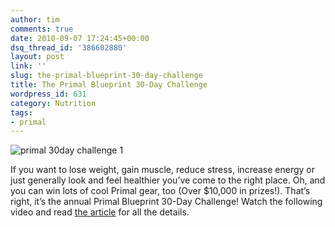 ```yaml
---
author: tim
comments: true
date: 2010-09-07 17:24:45+00:00
dsq_thread_id: '386602880'
layout: post
link: ''
slug: the-primal-blueprint-30-day-challenge
title: The Primal Blueprint 30-Day Challenge
wordpress_id: 631
category: Nutrition
tags:
- primal
---
```


![primal 30day challenge 1](https://i247.photobucket.com/albums/gg158/MDA2008/MDA2009/primal_30day_challenge-1.gif)

If you want to lose weight, gain muscle, reduce stress, increase energy or
just generally look and feel healthier you’ve come to the right place. Oh, and
you can win lots of cool Primal gear, too (Over $10,000 in prizes!). That’s
right, it’s the annual Primal Blueprint 30-Day Challenge! Watch the following
video and read [the article](http://www.marksdailyapple.com/the-primal-blueprint-30-day-challenge/) for all the details.
